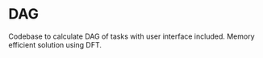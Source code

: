 # DAG
Codebase to calculate DAG of tasks with user interface included. Memory efficient solution using DFT.
